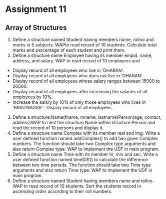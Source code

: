 # Assignment 11
## Array of Structures
1. Define a structure named Student having members name, rollno and marks in 5 subjects. WAPto read record of 10 students. Calculate total marks and percentage of each student and print them.
2. Define a structure name Employee having its member empid, name, address, and salary. WAP to read record of 10 employees and 
  - Display record of all employees who live in 'DHARAN'.
  - Display record of all employees who does not live in 'DHARAN'.
  - Display record of all employees whose salary ranges between 15000 to 20000.
  - Display record of all employees after increasing the salaries of all employees by 10%.
  - Increase the salary by 10% of only those employees who lives in 'BIRATNAGAR' . Display record of all employees.
3. Define a structure:Name(fname, mname, lastname)Person(age, contact, address)WAP to nest the structure Name within structure Person and read the record of 10 persons and display it.
4. Define a structure name Complex with its member real and img. Write a user defined function named addComplex() to add two given Complex numbers. The function should take two Complex type arguments and also return Complex type. WAP to implement the UDF in main program.
5. Define a structure name Time with its member hr, min and sec. Write a user defined function named timeDiff() to calculate the difference between two time periods. The function should take two Time type arguments and also return Time type. WAP to implement the UDF in main program.
6. Define a structure named Student having members name and rollno. WAP to read record of 10 students. Sort the students record in ascending order according to their roll numbers.